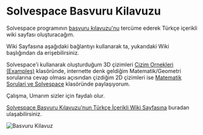 # Solvespace Basvuru Kilavuzu

Solvespace programının [başvuru kılavuzu'nu](https://solvespace.com/ref.pl) tercüme ederek Türkçe içerikli wiki sayfası oluşturacağım.

Wiki Sayfasına aşağıdaki bağlantıyı kullanarak ta, yukarıdaki Wiki başlığından da erişebilirsiniz.

Solvespace'i kullanarak oluşturduğum 3D çizimleri [Cizim Ornekleri (Examples)](https://github.com/mhalil/Solvespace_basvuru_kilavuzu/tree/main/Cizim%20Ornekleri%20(Examples)) klasöründe, internette denk geldiğim Matematik/Geometri sorularına cevap olması açısından çizdiğim 2D çizimleri ise [Matematik Sorulari ve Solvespace](https://github.com/mhalil/Solvespace_basvuru_kilavuzu/tree/main/Matematik%20Sorulari%20ve%20Solvespace) klasöründe paylaşıyorum.

Çalışma, Umarım sizler için faydalı olur.

[Solvespace Başvuru Kılavuzu'nun Türkçe İçerikli Wiki Sayfasına](https://github.com/mhalil/Solvespace_basvuru_kilavuzu/wiki) buradan ulaşabilirsiniz.

![Basvuru Kilavuz](https://github.com/mhalil/Solvespace_basvuru_kilavuzu/blob/main/grafikler/000%20SolveSpace_Basvuru_Kilavuzu.png)

